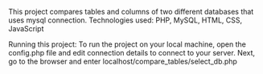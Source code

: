 This project compares tables and columns of two different databases that uses mysql connection.
Technologies used: PHP, MySQL, HTML, CSS, JavaScript

Running this project: To run the project on your local machine, open the config.php file and edit connection details to connect to your server. Next, go to the browser and enter localhost/compare_tables/select_db.php
